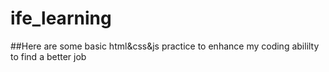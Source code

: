 # ife_learning

##Here are some basic html&css&js practice to enhance my coding abililty to find a better job

